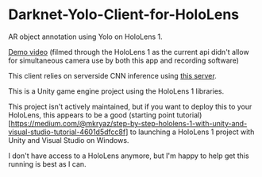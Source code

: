 # Darknet-Yolo-Client-for-HoloLens

AR object annotation using Yolo on HoloLens 1. 

[Demo video](https://jblanier.net/media/HololensDemo.mp4) (filmed through the HoloLens 1 as the current api didn't allow for simultaneous camera use by both this app and recording software)

This client relies on serverside CNN inference using [this server](https://github.com/JBLanier/Darknet-Yolo-Server-for-HoloLens).

This is a Unity game engine project using the HoloLens 1 libraries.

This project isn't actively maintained, but if you want to deploy this to your HoloLens, this appears to be a good (starting point tutorial)[https://medium.com/@mkryaz/step-by-step-hololens-1-with-unity-and-visual-studio-tutorial-4601d5dfcc8f] to launching a HoloLens 1 project with Unity and Visual Studio on Windows. 

I don't have access to a HoloLens anymore, but I'm happy to help get this running is best as I can.
